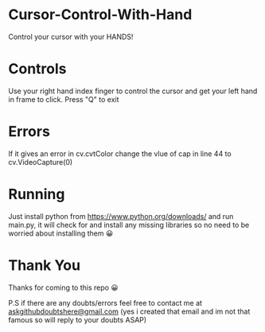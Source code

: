# Cursor-Control-With-Hand
Control your cursor with your HANDS!
# Controls
Use your right hand index finger to control the cursor and get your left hand in frame to click.
Press "Q" to exit
# Errors
If it gives an error in cv.cvtColor change the vlue of cap in line 44 to cv.VideoCapture(0) 
# Running
Just install python from https://www.python.org/downloads/ and run main.py, it will check for and install any missing libraries so no need to be worried about installing them 😀
# Thank You
Thanks for coming to this repo 😀


P.S if there are any doubts/errors feel free to contact me at askgithubdoubtshere@gmail.com 
 (yes i created that email and im not that famous so will reply to your doubts ASAP)
